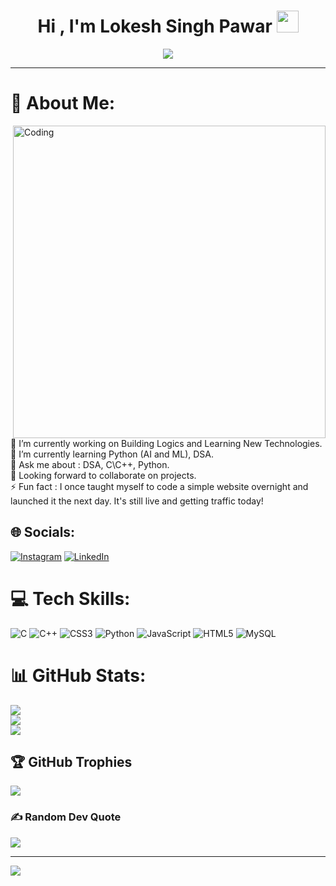 <h1 align="center">Hi , I'm Lokesh Singh Pawar <img src="https://media.giphy.com/media/hvRJCLFzcasrR4ia7z/giphy.gif" width="35"></h1>
<p align="center">
  <a href="https://github.com/DenverCoder1/readme-typing-svg"><img src="https://readme-typing-svg.herokuapp.com?lines=Computer+Science+Engineering+Student;Aspiring+Software+Developer;Want%20To%20Become%20a%20Data%20Scientist&center=true&width=600&height=80"></a>
</p>
<hr/>

# 💫 About Me:
<img align="right" alt="Coding" width="500" src="https://camo.githubusercontent.com/d3a9f3a787ffc69aa73aa0a5cb5a29b968b823b62d80f7b589a705664dde9e2b/68747470733a2f2f7777772e627970656f706c652e636f6d2f77702d636f6e74656e742f75706c6f6164732f323031392f30332f70656f706c652d61742d776f726b2e676966"> 
  🔭 I’m currently working on Building Logics and Learning New Technologies.<br>🌱 I’m currently learning Python (AI and ML), DSA.<br>💬 Ask me about : DSA, C\C++, Python.<br>👯 Looking forward to collaborate on projects.<br>⚡ Fun fact : I once taught myself to code a simple website overnight and launched it the next day. It's still live and getting traffic today!


## 🌐 Socials:
[![Instagram](https://img.shields.io/badge/Instagram-%23E4405F.svg?logo=Instagram&logoColor=white)](https://instagram.com/lucky_singh2421) [![LinkedIn](https://img.shields.io/badge/LinkedIn-%230077B5.svg?logo=linkedin&logoColor=white)](https://linkedin.com/in/lokesh-singh-pawar-bb7841250/) 

# 💻 Tech Skills:
![C](https://img.shields.io/badge/c-%2300599C.svg?style=for-the-badge&logo=c&logoColor=white) ![C++](https://img.shields.io/badge/c++-%2300599C.svg?style=for-the-badge&logo=c%2B%2B&logoColor=white) ![CSS3](https://img.shields.io/badge/css3-%231572B6.svg?style=for-the-badge&logo=css3&logoColor=white) ![Python](https://img.shields.io/badge/python-3670A0?style=for-the-badge&logo=python&logoColor=ffdd54) ![JavaScript](https://img.shields.io/badge/javascript-%23323330.svg?style=for-the-badge&logo=javascript&logoColor=%23F7DF1E) ![HTML5](https://img.shields.io/badge/html5-%23E34F26.svg?style=for-the-badge&logo=html5&logoColor=white) ![MySQL](https://img.shields.io/badge/mysql-%2300f.svg?style=for-the-badge&logo=mysql&logoColor=white)
# 📊 GitHub Stats:
![](https://github-readme-stats.vercel.app/api?username=Lucky-2421&theme=gruvbox&hide_border=false&include_all_commits=true&count_private=false)<br/>
![](https://github-readme-streak-stats.herokuapp.com/?user=Lucky-2421&theme=gruvbox&hide_border=false)<br/>
![](https://github-readme-stats.vercel.app/api/top-langs/?username=Lucky-2421&theme=gruvbox&hide_border=false&include_all_commits=true&count_private=false&layout=compact)

## 🏆 GitHub Trophies
![](https://github-profile-trophy.vercel.app/?username=Lucky-2421&theme=radical&no-frame=false&no-bg=false&margin-w=4)

### ✍️ Random Dev Quote
![](https://quotes-github-readme.vercel.app/api?type=horizontal&theme=radical)

---
[![](https://visitcount.itsvg.in/api?id=Lucky-2421&icon=9&color=1)](https://visitcount.itsvg.in)

<!-- Proudly created with GPRM ( https://gprm.itsvg.in ) -->
